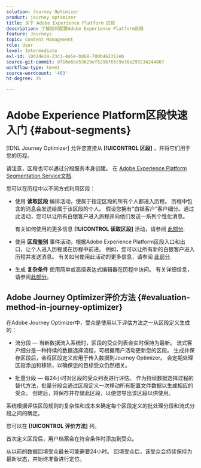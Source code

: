 ```yaml
---
solution: Journey Optimizer
product: journey optimizer
title: 关于 Adobe Experience Platform 区段
description: 了解如何配置Adobe Experience Platform区段
feature: Journeys
topic: Content Management
role: User
level: Intermediate
exl-id: 10d2de34-23c1-4a5e-b868-700b462312eb
source-git-commit: df16e6be53629ef529b765c9e36a293234244867
workflow-type: tm+mt
source-wordcount: '463'
ht-degree: 3%

---
```


# Adobe Experience Platform区段快速入门 {#about-segments}

[!DNL Journey Optimizer]  允许您直接从 **[!UICONTROL 区段]** ，并将它们用于您的历程。

请注意，区段也可以通过分段服务本身创建。 在 [Adobe Experience Platform Segmentation Service文档](https://experienceleague.adobe.com/docs/experience-platform/segmentation/home.html).

您可以在历程中以不同方式利用区段：

* 使用 **读取区段** 编排活动，使属于指定区段的所有个人都进入历程。 历程中包含的消息会发送给属于该区段的个人。 假设您拥有“白银客户”客户细分。通过此活动，您可以让所有白银客户进入旅程并向他们发送一系列个性化消息。

   有关如何使用的更多信息 **[!UICONTROL 读取区段]** 活动，请参阅 [此部分](../building-journeys/read-segment.md#configuring-segment-trigger-activity).

* 使用 **区段鉴别** 事件活动，根据Adobe Experience Platform区段入口和出口，让个人进入历程或在历程中前进。 例如，您可以让所有新的白银客户进入历程并发送消息。 有关如何使用此活动的更多信息，请参阅 [此部分](../building-journeys/segment-qualification-events.md).

* 生成 **复杂条件** 使用简单或高级表达式编辑器在历程中访问。 有关详细信息，请参阅[此部分](../building-journeys/condition-activity.md#using-a-segment)。

## Adobe Journey Optimizer评价方法 {#evaluation-method-in-journey-optimizer}

在Adobe Journey Optimizer中，受众是使用以下评估方法之一从区段定义生成的：

* 流分段 — 当新数据流入系统时，区段的受众列表会实时保持为最新。 流式客户细分是一种持续的数据选择流程，可根据用户活动更新您的区段。 生成并保存区段后，会将区段定义应用于传入数据到Journey Optimizer。 会定期处理区段添加和移除，以确保您的目标受众仍然相关。

* 批量分段 — 每24小时对区段的受众列表进行评估。 作为持续数据选择过程的替代方法，批量分段会通过区段定义一次移动所有配置文件数据以生成相应的受众。 创建后，将保存并存储此区段，以便您导出该区段以供使用。

系统根据评估区段规则的复杂性和成本来确定每个区段定义的批处理分段和流式分段之间的确定。

您可以在 **[!UICONTROL 评价方法]** 列。

首次定义区段后，用户档案会在符合条件时添加到受众。

从以前的数据回填受众最长可能需要24小时。 回填受众后，该受众会持续保持为最新状态，并始终准备进行定位。

